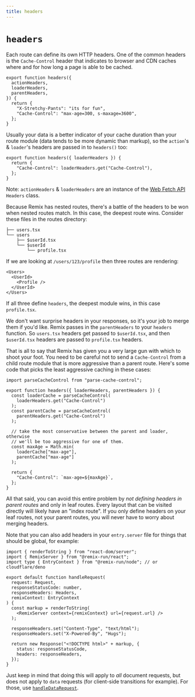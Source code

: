 ```yaml
---
title: headers
---
```


# `headers`

Each route can define its own HTTP headers. One of the common headers is the `Cache-Control` header that indicates to browser and CDN caches where and for how long a page is able to be cached.

```tsx
export function headers({
  actionHeaders,
  loaderHeaders,
  parentHeaders,
}) {
  return {
    "X-Stretchy-Pants": "its for fun",
    "Cache-Control": "max-age=300, s-maxage=3600",
  };
}
```

Usually your data is a better indicator of your cache duration than your route module (data tends to be more dynamic than markup), so the `action`'s & `loader`'s headers are passed in to `headers()` too:

```tsx
export function headers({ loaderHeaders }) {
  return {
    "Cache-Control": loaderHeaders.get("Cache-Control"),
  };
}
```

Note: `actionHeaders` & `loaderHeaders` are an instance of the [Web Fetch API][headers] `Headers` class.

Because Remix has nested routes, there's a battle of the headers to be won when nested routes match. In this case, the deepest route wins. Consider these files in the routes directory:

```
├── users.tsx
└── users
    ├── $userId.tsx
    └── $userId
        └── profile.tsx
```

If we are looking at `/users/123/profile` then three routes are rendering:

```tsx
<Users>
  <UserId>
    <Profile />
  </UserId>
</Users>
```

If all three define `headers`, the deepest module wins, in this case `profile.tsx`.

We don't want surprise headers in your responses, so it's your job to merge them if you'd like. Remix passes in the `parentHeaders` to your `headers` function. So `users.tsx` headers get passed to `$userId.tsx`, and then `$userId.tsx` headers are passed to `profile.tsx` headers.

That is all to say that Remix has given you a very large gun with which to shoot your foot. You need to be careful not to send a `Cache-Control` from a child route module that is more aggressive than a parent route. Here's some code that picks the least aggressive caching in these cases:

```tsx
import parseCacheControl from "parse-cache-control";

export function headers({ loaderHeaders, parentHeaders }) {
  const loaderCache = parseCacheControl(
    loaderHeaders.get("Cache-Control")
  );
  const parentCache = parseCacheControl(
    parentHeaders.get("Cache-Control")
  );

  // take the most conservative between the parent and loader, otherwise
  // we'll be too aggressive for one of them.
  const maxAge = Math.min(
    loaderCache["max-age"],
    parentCache["max-age"]
  );

  return {
    "Cache-Control": `max-age=${maxAge}`,
  };
}
```

All that said, you can avoid this entire problem by _not defining headers in parent routes_ and only in leaf routes. Every layout that can be visited directly will likely have an "index route". If you only define headers on your leaf routes, not your parent routes, you will never have to worry about merging headers.

Note that you can also add headers in your `entry.server` file for things that should be global, for example:

```tsx lines=[16]
import { renderToString } from "react-dom/server";
import { RemixServer } from "@remix-run/react";
import type { EntryContext } from "@remix-run/node"; // or cloudflare/deno

export default function handleRequest(
  request: Request,
  responseStatusCode: number,
  responseHeaders: Headers,
  remixContext: EntryContext
) {
  const markup = renderToString(
    <RemixServer context={remixContext} url={request.url} />
  );

  responseHeaders.set("Content-Type", "text/html");
  responseHeaders.set("X-Powered-By", "Hugs");

  return new Response("<!DOCTYPE html>" + markup, {
    status: responseStatusCode,
    headers: responseHeaders,
  });
}
```

Just keep in mind that doing this will apply to _all_ document requests, but does not apply to `data` requests (for client-side transitions for example). For those, use [`handleDataRequest`][handledatarequest].

[headers]: https://developer.mozilla.org/en-US/docs/Web/API/Headers
[handledatarequest]: ../file-conventions/entry.server.tsx

